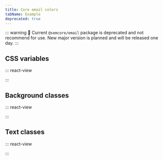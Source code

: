 ```yaml
---
title: Core email colors
tabName: Example
deprecated: true
---
```


::: warning
:rotating_light: Current `@semcore/email` package is deprecated and not recommend for use. New major version is planned and will be released one day.
:::

## CSS variables

::: react-view

<script lang="tsx">
import React from 'react';

import '@semcore/email/src/core/var.css';
const cssVariableFile = `
@custom-media --desktop (min-width: 480px);
@custom-media --mobile (max-width: 479px);

:root {
  --white: #fff;
  --black: #171a22;
  --blue: #0082e6;
  --light-blue: #6edbff;
  --dark-blue: #0070cc;
  --green: #00bc98;
  --light-green: #45e0a8;
  --dark-green: #008275;
  --lime: #84d149;
  --light-lime: #c7fa73;
  --orange: #ff622d;
  --light-orange: #ff9400;
  --dark-orange: #b23300;
  --red: #f71939;
  --light-red: #f27387;
  --dark-red: #b01c3d;
  --pink: #ff7ad1;
  --purple: #6b30c7;
  --light-purple: #b880ff;
  --dark-purple: #421983;
  --yellow: #ffc200;
  --light-yellow: #ffe84d;
  --violet: #820f87;
  --stroke-gray: #d1d4db;
  --dark-gray: #575c66;
  --gray: #898d9a;
  --light-gray: #f6f7f8;
  --font-family: Helvetica, Arial, sans-serif;
  --fs-100: 14px;
  --lh-100: 20px;
  --fs-200: 16px;
  --lh-200: 24px;
  --fs-300: 18px;
  --lh-300: 23px;
  --fs-400: 20px;
  --lh-400: 22px;
  --fs-500: 22px;
  --lh-500: 26px;
  --fs-600: 26px;
  --lh-600: 31px;
  --fs-700: 32px;
  --lh-700: 37px;
}
`;

const cssVariable = Object.fromEntries(
  cssVariableFile
    .split('\n')
    .map((line) => line.trim())
    .filter((line) => line.startsWith('--') && line.endsWith(';'))
    .map((line) => {
      const [name, value] = line.split(': ');
      // remove ";"
      return [name, value.slice(0, -1)];
    }),
);

import Color from '@components/Color';
import { bg_100_400, bg_100_300, bg_100_200, bg } from './utils';

const shades = ['light', '', 'dark'];

const printColor = (name) => (shade) => {
  const varName = shade ? `--${shade}-${name}` : `--${name}`;
  return (
    <Color
      key={varName}
      style={{ margin: 4, width: 48, height: 48, borderRadius: 6 }}
      name={cssVariable[varName]}
    />
  );
};

const App = () => (
  <>
    {bg_100_300.map((name) => shades.map(printColor(name)))}
    {bg_100_400.map((name) => ['light', 'stroke', '', 'dark'].map(printColor(name)))}
    {bg_100_200.map((name) => shades.slice(0, -1).map(printColor(name)))}
    {bg.map((name) => printColor(name)(''))}
  </>
);
</script>

:::

## Background classes

::: react-view

<script lang="tsx">
import React from 'react';

import '@semcore/email/src/core/var.css';
import './base.css';
import Color from '@components/Color';
import { bg_100_400, bg_100_300, bg_100_200, bg } from './utils';

const shades = ['100', '200', '300'];

const printColor = (name) => (shade) => {
  const className = shade ? `bg-${name}-${shade}` : `bg-${name}`;
  return (
    <Color
      key={className}
      style={{ margin: 4, width: 48, height: 48, borderRadius: 6 }}
      name={className}
      className={className}
    />
  );
};
const App = () => (
  <>
    {bg_100_300.map((name) => shades.map(printColor(name)))}
    {bg_100_400.map((name) => [...shades, '400'].map(printColor(name)))}
    {bg_100_200.map((name) => shades.slice(0, -1).map(printColor(name)))}
    {bg.map((name) => printColor(name)(''))}
  </>
);
</script>

:::

## Text classes

::: react-view

<script lang="tsx">
import React from 'react';

import '@semcore/email/src/core/var.css';
import Color from '@components/Color';
import { bg_100_400, bg_100_300, bg_100_200, bg } from './utils';

const textCss = `
@custom-media --desktop (min-width: 480px);
@custom-media --mobile (max-width: 479px);

:root {
  --white: #fff;
  --black: #171a22;
  --blue: #0082e6;
  --light-blue: #6edbff;
  --dark-blue: #0070cc;
  --green: #00bc98;
  --light-green: #45e0a8;
  --dark-green: #008275;
  --lime: #84d149;
  --light-lime: #c7fa73;
  --orange: #ff622d;
  --light-orange: #ff9400;
  --dark-orange: #b23300;
  --red: #f71939;
  --light-red: #f27387;
  --dark-red: #b01c3d;
  --pink: #ff7ad1;
  --purple: #6b30c7;
  --light-purple: #b880ff;
  --dark-purple: #421983;
  --yellow: #ffc200;
  --light-yellow: #ffe84d;
  --violet: #820f87;
  --stroke-gray: #d1d4db;
  --dark-gray: #575c66;
  --gray: #898d9a;
  --light-gray: #f6f7f8;
  --font-family: Helvetica, Arial, sans-serif;
  --fs-100: 14px;
  --lh-100: 20px;
  --fs-200: 16px;
  --lh-200: 24px;
  --fs-300: 18px;
  --lh-300: 23px;
  --fs-400: 20px;
  --lh-400: 22px;
  --fs-500: 22px;
  --lh-500: 26px;
  --fs-600: 26px;
  --lh-600: 31px;
  --fs-700: 32px;
  --lh-700: 37px;
}

.text-size-100 {
  font-size: var(--fs-100);
  line-height: var(--lh-100);
}
.text-size-200 {
  font-size: var(--fs-200);
  line-height: var(--lh-200);
}
.text-size-300 {
  font-size: var(--fs-300);
  line-height: var(--lh-300);
}
.text-size-400 {
  font-size: var(--fs-400);
  line-height: var(--lh-400);
}
.text-size-500 {
  font-size: var(--fs-500);
  line-height: var(--lh-500);
}
.text-size-600 {
  font-size: var(--fs-600);
  line-height: var(--lh-600);
}
.text-size-700 {
  font-size: var(--fs-700);
  line-height: var(--lh-700);
}
.text-black {
  color: var(--black);
}
.text-white {
  color: var(--white);
}
.text-red-100 {
  color: var(--light-red);
}
.text-red-200 {
  color: var(--red);
}
.text-red-300 {
  color: var(--dark-red);
}
.text-lime-100 {
  color: var(--light-lime);
}
.text-lime-200 {
  color: var(--lime);
}
.text-orange-100 {
  color: var(--light-orange);
}
.text-orange-200 {
  color: var(--orange);
}
.text-orange-300 {
  color: var(--dark-orange);
}
.text-purple-100 {
  color: var(--light-purple);
}
.text-purple-200 {
  color: var(--purple);
}
.text-purple-300 {
  color: var(--dark-purple);
}
.text-blue-100 {
  color: var(--light-blue);
}
.text-blue-200 {
  color: var(--blue);
}
.text-blue-300 {
  color: var(--dark-blue);
}
.text-gray-100 {
  color: var(--light-gray);
}
.text-gray-200 {
  color: var(--stroke-gray);
}
.text-gray-300 {
  color: var(--gray);
}
.text-gray-400 {
  color: var(--dark-gray);
}
.text-green-100 {
  color: var(--light-green);
}
.text-green-200 {
  color: var(--green);
}
.text-green-300 {
  color: var(--dark-green);
}
.text-pink {
  color: var(--pink);
}
.bg-black {
  background-color: #171a22;
}
.bg-white {
  background-color: #fff;
}
.bg-lime-100 {
  background-color: #c7fa73;
}
.bg-lime-200 {
  background-color: #84d149;
}
.bg-red-100 {
  background-color: #f27387;
}
.bg-red-200 {
  background-color: #f71939;
}
.bg-red-300 {
  background-color: #b01c3d;
}
.bg-orange-100 {
  background-color: #ff9400;
}
.bg-orange-200 {
  background-color: #ff622d;
}
.bg-orange-300 {
  background-color: #b23300;
}
.bg-blue-100 {
  background-color: #6edbff;
}
.bg-blue-200 {
  background-color: #0082e6;
}
.bg-blue-300 {
  background-color: #0070cc;
}
.bg-gray-100 {
  background-color: #f6f7f8;
}
.bg-gray-200 {
  background-color: #d1d4db;
}
.bg-gray-300 {
  background-color: #898d9a;
}
.bg-gray-400 {
  background-color: #575c66;
}
.bg-purple-100 {
  background-color: #b880ff;
}
.bg-purple-200 {
  background-color: #6b30c7;
}
.bg-purple-300 {
  background-color: #421983;
}
.bg-green-100 {
  background-color: #45e0a8;
}
.bg-green-200 {
  background-color: #00bc98;
}
.bg-green-300 {
  background-color: #008275;
}
.bg-pink {
  background-color: #ff7ad1;
}

.link-theme-default {
  color: var(--blue);
}
.link-theme-default:hover {
  color: #0070cc !important;
}

.link-theme-dark {
  color: var(--dark-gray);
}
.link-theme-dark:hover {
  color: var(--black) !important;
}

`;
const shades = ['100', '200', '300'];

const printColor = (name) => (shade) => {
  const className = shade ? `text-${name}-${shade}` : `text-${name}`;
  return (
    <Color
      key={className}
      style={{ margin: 4, width: 48, height: 48, borderRadius: 6 }}
      name={className}
      className={className}
    >
      TEXT
    </Color>
  );
};

const App = () => {
  React.useEffect(() => {
    const style = document.createElement('style');
    style.innerHTML = textCss;
    document.head.appendChild(style);
    return () => {
      document.head.removeChild(style);
    };
  }, []);
  
  return (
    <>
      {bg_100_300.map((name) => shades.map(printColor(name)))}
      {bg_100_400.map((name) => [...shades, '400'].map(printColor(name)))}
      {bg_100_200.map((name) => shades.slice(0, -1).map(printColor(name)))}
      {bg.map((name) => printColor(name)(''))}
    </>
  );
};
</script>

:::
